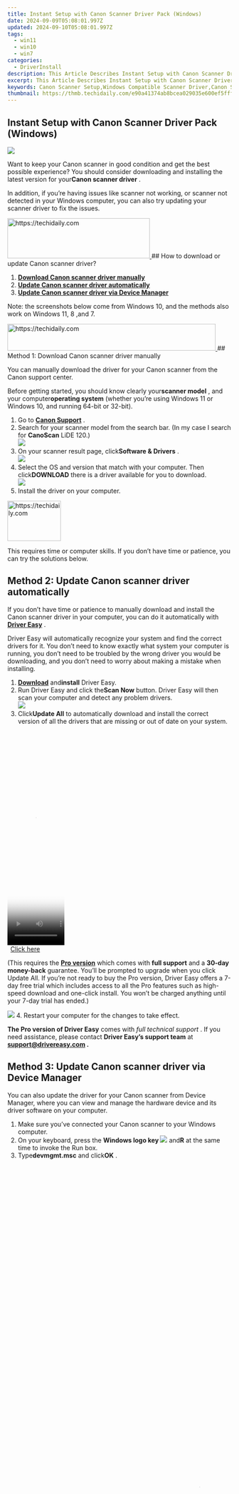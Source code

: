 ```yaml
---
title: Instant Setup with Canon Scanner Driver Pack (Windows)
date: 2024-09-09T05:08:01.997Z
updated: 2024-09-10T05:08:01.997Z
tags:
  - win11
  - win10
  - win7
categories:
  - DriverInstall
description: This Article Describes Instant Setup with Canon Scanner Driver Pack (Windows)
excerpt: This Article Describes Instant Setup with Canon Scanner Driver Pack (Windows)
keywords: Canon Scanner Setup,Windows Compatible Scanner Driver,Canon Scanner Instant Setup Guide,Easy Canon Scanner Installation Windows,Windows Scanner Drivers Canon,quick canon printer driver setup on windows os,instant setup with canon scanner driver pack windows
thumbnail: https://thmb.techidaily.com/e90a41374ab8bcea029035e600ef5fff009cee16ec9e8eead9f3969598aefde0.jpg
---
```


## Instant Setup with Canon Scanner Driver Pack (Windows)

![](https://images.drivereasy.com/wp-content/uploads/2018/07/img_5b3f4cdae408c.jpg)

 Want to keep your Canon scanner in good condition and get the best possible experience? You should consider downloading and installing the latest version for your**Canon scanner driver** .

 In addition, if you’re having issues like scanner not working, or scanner not detected in your Windows computer, you can also try updating your scanner driver to fix the issues.

<!-- affiliate ads begin -->
<a href="https://wigfever.sjv.io/c/5597632/2014848/22899" target="_top" id="2014848">
  <img src="//a.impactradius-go.com/display-ad/22899-2014848" border="0" alt="https://techidaily.com" width="320" height="90"/>
</a>
<img height="0" width="0" src="https://wigfever.sjv.io/i/5597632/2014848/22899" style="position:absolute;visibility:hidden;" border="0" />
<!-- affiliate ads end -->
## How to download or update Canon scanner driver?

1. [**Download Canon scanner driver manually**](#Fix1)
2. [**Update Canon scanner driver automatically**](#Fix2)
3. [**Update Canon scanner driver via Device Manager**](#Fix3)

 Note: the screenshots below come from Windows 10, and the methods also work on Windows 11, 8 ,and 7.

<!-- affiliate ads begin -->
<a href="https://bluettius.sjv.io/c/5597632/2139122/17108" target="_top" id="2139122">
  <img src="//a.impactradius-go.com/display-ad/17108-2139122" border="0" alt="https://techidaily.com" width="468" height="60"/>
</a>
<img height="0" width="0" src="https://bluettius.sjv.io/i/5597632/2139122/17108" style="position:absolute;visibility:hidden;" border="0" />
<!-- affiliate ads end -->
## Method 1: Download Canon scanner driver manually

 You can manually download the driver for your Canon scanner from the Canon support center.

 Before getting started, you should know clearly your**scanner model** , and your computer**operating system** (whether you’re using Windows 11 or Windows 10, and running 64-bit or 32-bit).

1. Go to **[Canon Support](https://www.usa.canon.com/internet/portal/us/home/support?tab=drivers)**  .
2. Search for your scanner model from the search bar. (In my case I search for **CanoScan** LiDE 120.)  
![](https://www.drivereasy.com/wp-content/uploads/2023/12/canno-support-search.jpg)
3. On your scanner result page, click**Software & Drivers**  .  
![](https://www.drivereasy.com/wp-content/uploads/2023/12/canno-support-search-1.jpg)
4. Select the OS and version that match with your computer. Then click**DOWNLOAD** there is a driver available for you to download.  
![](https://www.drivereasy.com/wp-content/uploads/2023/12/canno-support-search-2.jpg)
5. Install the driver on your computer.
<!-- affiliate ads begin -->
<a href="https://aligracehair.sjv.io/c/5597632/2135362/19272" target="_top" id="2135362">
  <img src="//a.impactradius-go.com/display-ad/19272-2135362" border="0" alt="https://techidaily.com" width="120" height="90"/>
</a>
<img height="0" width="0" src="https://aligracehair.sjv.io/i/5597632/2135362/19272" style="position:absolute;visibility:hidden;" border="0" />
<!-- affiliate ads end -->

 This requires time or computer skills. If you don’t have time or patience, you can try the solutions below.

## Method 2: Update Canon scanner driver automatically

 If you don’t have time or patience to manually download and install the Canon scanner driver in your computer, you can do it automatically with **[Driver Easy](https://tools.techidaily.com/drivereasy/download/)**  .

 Driver Easy will automatically recognize your system and find the correct drivers for it. You don’t need to know exactly what system your computer is running, you don’t need to be troubled by the wrong driver you would be downloading, and you don’t need to worry about making a mistake when installing.

1. **[Download](https://tools.techidaily.com/drivereasy/download/)**  and**install** Driver Easy.
2. Run Driver Easy and click the**Scan Now** button. Driver Easy will then scan your computer and detect any problem drivers.  
![](https://www.drivereasy.com/wp-content/uploads/2020/10/6_0_scan-now.jpg)
3. Click**Update All** to automatically download and install the correct version of all the drivers that are missing or out of date on your system.  
<!-- affiliate ads begin -->
<span id="1975658">
					<video width="128" height="480" style="cursor:pointer"
           poster="//a.impactradius-go.com/display-clicktoplayimage/1975658.png"
           onclick="if(!this.playClicked){this.play();this.setAttribute('controls',true);this.playClicked=true;}">
	   <source src="//a.impactradius-go.com/display-ad/22993-1975658">
	   <img src="//a.impactradius-go.com/display-clicktoplayimage/1975658.png" style="border: none; height: 100%; width: 100%; object-fit: contain">
	</video>
	<div style="width:80px;text-align:center"><a href="javascript:window.open(decodeURIComponent('https%3A%2F%2Fhomestyler.sjv.io%2Fc%2F5597632%2F1975658%2F22993'), '_blank');void(0);">Click here</a></div>
</span>
<img height="0" width="0" src="https://imp.pxf.io/i/5597632/1975658/22993" style="position:absolute;visibility:hidden;" border="0" />
<!-- affiliate ads end -->

 (This requires the **[Pro version](https://tools.techidaily.com/drivereasy/download/)**  which comes with **full support**  and a **30-day money-back**  guarantee. You’ll be prompted to upgrade when you click Update All. If you’re not ready to buy the Pro version, Driver Easy offers a 7-day free trial which includes access to all the Pro features such as high-speed download and one-click install. You won’t be charged anything until your 7-day trial has ended.)  

![](https://www.drivereasy.com/wp-content/uploads/2018/07/canon-scan.png)
4. Restart your computer for the changes to take effect.

**The Pro version of Driver Easy** comes with _full technical support_ . If you need assistance, please contact **Driver Easy’s support team** at **[support@drivereasy.com](mailto:support@drivereasy.com) .**

## Method 3: Update Canon scanner driver via Device Manager

 You can also update the driver for your Canon scanner from Device Manager, where you can view and manage the hardware device and its driver software on your computer.

1. Make sure you’ve connected your Canon scanner to your Windows computer.
2. On your keyboard, press the **Windows logo key ![](https://images.drivereasy.com/wp-content/uploads/2017/09/img_59b0b16974940.png)**  and**R** at the same time to invoke the Run box.
3. Type**devmgmt.msc** and click**OK** .  
<!-- affiliate ads begin -->
<span id="1531879">
					<video width="864" height="1536" style="cursor:pointer"
           poster="//a.impactradius-go.com/display-clicktoplayimage/1531879.png"
           onclick="if(!this.playClicked){this.play();this.setAttribute('controls',true);this.playClicked=true;}">
	   <source src="//a.impactradius-go.com/display-ad/16446-1531879">
	   <img src="//a.impactradius-go.com/display-clicktoplayimage/1531879.png" style="border: none; height: 100%; width: 100%; object-fit: contain">
	</video>
	<div style="width:540px;text-align:center"><a href="javascript:window.open(decodeURIComponent('https%3A%2F%2Flaganoo.pxf.io%2Fc%2F5597632%2F1531879%2F16446'), '_blank');void(0);">Click here</a></div>
</span>
<img height="0" width="0" src="https://imp.pxf.io/i/5597632/1531879/16446" style="position:absolute;visibility:hidden;" border="0" />
<!-- affiliate ads end -->
![](https://www.drivereasy.com/wp-content/uploads/2023/10/win11-how-to-open-the-Device-Manager.jpg)
4. In Device Manager, double-click**Printers** or**Print queues** to expand it.  Right click on your printer (it may display as**Unknown device**), and select**Update driver** .  
<!-- affiliate ads begin -->
<a href="https://ephamedtechinc.pxf.io/c/5597632/2136622/26400" target="_top" id="2136622">
  <img src="//a.impactradius-go.com/display-ad/26400-2136622" border="0" alt="https://techidaily.com" width="728" height="90"/>
</a>
<img height="0" width="0" src="https://ephamedtechinc.pxf.io/i/5597632/2136622/26400" style="position:absolute;visibility:hidden;" border="0" />
<!-- affiliate ads end -->
![](https://www.drivereasy.com/wp-content/uploads/2018/06/img_5b17a789b323b.png)
5. Choose**Search automatically for updated driver software** .  
![](https://www.drivereasy.com/wp-content/uploads/2018/06/img_5b17a7a82a61c.jpg)
6. Follow the on-screen instructions to finish updating the driver.
<!-- affiliate ads begin -->
<a href="https://aidotcom.pxf.io/c/5597632/2134502/19576" target="_top" id="2134502">
  <img src="//a.impactradius-go.com/display-ad/19576-2134502" border="0" alt="https://techidaily.com" width="672" height="90"/>
</a>
<img height="0" width="0" src="https://aidotcom.pxf.io/i/5597632/2134502/19576" style="position:absolute;visibility:hidden;" border="0" />
<!-- affiliate ads end -->
7. Restart your computer afterward.

 That’s it. You should now have installed the latest version of the driver for your Canon scanner.

* [Canon](https://tools.techidaily.com/drivereasy/download/)
* [driver](https://tools.techidaily.com/drivereasy/download/)
* [scanner](https://store.drivereasy.com/order/cart.php?PRODS=4731822&QTY=1&AFFILIATE=108875)

<ins class="adsbygoogle"
     style="display:block"
     data-ad-format="autorelaxed"
     data-ad-client="ca-pub-7571918770474297"
     data-ad-slot="1223367746"></ins>



<ins class="adsbygoogle"
     style="display:block"
     data-ad-client="ca-pub-7571918770474297"
     data-ad-slot="8358498916"
     data-ad-format="auto"
     data-full-width-responsive="true"></ins>





<span class="atpl-alsoreadstyle">Also read:</span>
<div><ul>
<li><a href="https://eaxpv-info.techidaily.com/new-2024-approved-how-to-make-youtube-animated-subscribe-button-easily-in-filmora/"><u>[New] 2024 Approved How to Make YouTube Animated Subscribe Button Easily in Filmora</u></a></li>
<li><a href="https://youtube-web.techidaily.com/-creative-video-concepts-to-boost-your-fitness-channel/"><u>[New] 7 Creative Video Concepts to Boost Your Fitness Channel</u></a></li>
<li><a href="https://vimeo-videos.techidaily.com/updated-breaking-down-vimeo-streaming-giants-secrets-revealed/"><u>[Updated] Breaking Down Vimeo Streaming Giant's Secrets Revealed</u></a></li>
<li><a href="https://vp-tips.techidaily.com/updated-enhancing-viewership-the-right-aspect-ratio-choice/"><u>[Updated] Enhancing Viewership The Right Aspect Ratio Choice</u></a></li>
<li><a href="https://screen-mirroring-recording.techidaily.com/updated-how-to-enhance-team-engagement-through-zoom-recording/"><u>[Updated] How to Enhance Team Engagement Through Zoom Recording</u></a></li>
<li><a href="https://extra-skills.techidaily.com/updated-maximizing-video-impact-zooming-strategies-for-snapchat/"><u>[Updated] Maximizing Video Impact Zooming Strategies for Snapchat</u></a></li>
<li><a href="https://extra-approaches.techidaily.com/updated-setting-up-zoom-like-a-pro/"><u>[Updated] Setting Up Zoom Like a Pro</u></a></li>
<li><a href="https://youtube-data.techidaily.com/approved-crafting-comedy-the-art-of-parody-videos/"><u>2024 Approved Crafting Comedy The Art of Parody Videos</u></a></li>
<li><a href="https://iphone-unlock.techidaily.com/can-you-unlock-iphone-14-pro-max-after-forgetting-the-passcode-drfone-by-drfone-ios/"><u>Can You Unlock iPhone 14 Pro Max After Forgetting the Passcode? | Dr.fone</u></a></li>
<li><a href="https://youtube-sure.techidaily.com/tial-10-capture-hardware-recommendations-for-online-videos/"><u>Essential 10 Capture Hardware Recommendations for Online Videos</u></a></li>
<li><a href="https://driver-install.techidaily.com/fixing-discord-connection-woes-overcoming-packet-loss-challenges/"><u>Fixing Discord Connection Woes: Overcoming Packet Loss Challenges</u></a></li>
<li><a href="https://blog-min.techidaily.com/how-i-transferred-messages-from-nokia-c12-pro-to-iphone-12xs-max-in-seconds-drfone-by-drfone-transfer-from-android-transfer-from-android/"><u>How I Transferred Messages from Nokia C12 Pro to iPhone 12/XS (Max) in Seconds | Dr.fone</u></a></li>
<li><a href="https://tech-recovery.techidaily.com/how-to-fix-d3d9dll-is-missing-or-not-found-errors/"><u>How to Fix D3d9.dll Is Missing or Not Found Errors</u></a></li>
<li><a href="https://screen-mirror.techidaily.com/how-to-screen-mirroring-realme-c51-to-pc-drfone-by-drfone-android/"><u>How to Screen Mirroring Realme C51 to PC? | Dr.fone</u></a></li>
<li><a href="https://easy-unlock-android.techidaily.com/how-to-unlock-realme-v30t-phone-with-broken-screen-by-drfone-android/"><u>How to Unlock Realme V30T Phone with Broken Screen</u></a></li>
<li><a href="https://some-techniques.techidaily.com/ideal-termination-immersive-reality-for-2024/"><u>Ideal Termination Immersive Reality for 2024</u></a></li>
<li><a href="https://video-capture.techidaily.com/in-2024-creating-professional-videos-with-adobe-presenter/"><u>In 2024, Creating Professional Videos with Adobe Presenter</u></a></li>
<li><a href="https://phone-solutions.techidaily.com/in-2024-read-this-guide-to-find-a-reliable-alternative-to-fake-gps-on-vivo-y02t-drfone-by-drfone-virtual-android/"><u>In 2024, Read This Guide to Find a Reliable Alternative to Fake GPS On Vivo Y02T | Dr.fone</u></a></li>
<li><a href="https://android-unlock.techidaily.com/in-2024-top-10-fingerprint-lock-apps-to-lock-your-asus-rog-phone-7-ultimate-phone-by-drfone-android/"><u>In 2024, Top 10 Fingerprint Lock Apps to Lock Your Asus ROG Phone 7 Ultimate Phone</u></a></li>
<li><a href="https://extra-approaches.techidaily.com/minute-methods-for-retrieving-erased-reddit-threads-for-2024/"><u>Minute Methods for Retrieving Erased Reddit Threads for 2024</u></a></li>
<li><a href="https://facebook.techidaily.com/navigating-online-communities-fb-vs-linkedins-approach/"><u>Navigating Online Communities: FB Vs. LinkedIn's Approach</u></a></li>
<li><a href="https://program-issues.techidaily.com/reconnect-and-enjoy-terraria-discover-these-6-reliable-solutions-for-lost-connections/"><u>Reconnect and Enjoy Terraria: Discover These 6 Reliable Solutions for Lost Connections</u></a></li>
<li><a href="https://driver-install.techidaily.com/repair-usb-serial-driver-failures/"><u>Repair USB-Serial Driver Failures</u></a></li>
<li><a href="https://driver-install.techidaily.com/resolve-conflicts-fixing-hp-printer-on-windows-os/"><u>Resolve Conflicts: Fixing HP Printer on Windows OS</u></a></li>
<li><a href="https://driver-install.techidaily.com/resolve-printer-driver-challenges-on-windows-11-hp/"><u>Resolve Printer Driver Challenges on Windows 11 (HP)</u></a></li>
<li><a href="https://driver-install.techidaily.com/resource-competition-analysis/"><u>Resource Competition Analysis</u></a></li>
<li><a href="https://driver-install.techidaily.com/restoring-gpu-efficiency-the-latest-ddu-guide/"><u>Restoring GPU Efficiency: The Latest DDU Guide</u></a></li>
<li><a href="https://driver-install.techidaily.com/revamp-your-printing-experience-install-updated-win11-drivers-for-hp/"><u>Revamp Your Printing Experience - Install Updated Win11 Drivers for HP</u></a></li>
<li><a href="https://driver-install.techidaily.com/revive-graphics-support-in-windows-711/"><u>Revive Graphics Support in Windows 7/11</u></a></li>
<li><a href="https://driver-install.techidaily.com/revive-visual-output-via-system-tweaks/"><u>Revive Visual Output via System Tweaks</u></a></li>
<li><a href="https://driver-install.techidaily.com/rh5770windows11graphicsdriver/"><u>RH5770Windows11GraphicsDriver</u></a></li>
<li><a href="https://driver-install.techidaily.com/rx-570-power-boost-download-updated-drivers-for-windows-systems/"><u>RX 570 Power Boost: Download Updated Drivers for Windows Systems</u></a></li>
<li><a href="https://driver-install.techidaily.com/seamless-integration-logitech-c270-usb-webcam-driver-for-windows-1011/"><u>Seamless Integration: Logitech C270 USB Webcam Driver for Windows 10/11</u></a></li>
<li><a href="https://driver-install.techidaily.com/seamless-update-strategy-for-amd-graphics-cards/"><u>Seamless Update Strategy for AMD Graphics Cards</u></a></li>
<li><a href="https://driver-install.techidaily.com/smooth-laptop-drive-update-for-msi-bravo-users/"><u>Smooth Laptop Drive Update for MSI Bravo Users</u></a></li>
<li><a href="https://driver-install.techidaily.com/steinberg-mwav-driver-windows-installation-tips/"><u>Steinberg MWAV Driver - Windows Installation Tips</u></a></li>
<li><a href="https://driver-install.techidaily.com/step-by-step-approach-to-msi-bios-and-drivers-in-windows/"><u>Step-by-Step Approach to MSI BIOS and Drivers in Windows</u></a></li>
<li><a href="https://driver-install.techidaily.com/streamline-graphics-with-latest-hp-drivers-for-win11/"><u>Streamline Graphics with Latest HP Drivers for Win11</u></a></li>
<li><a href="https://driver-install.techidaily.com/streamline-printer-usage-with-updated-f4770n-drivers/"><u>Streamline Printer Usage with Updated F4770N Drivers</u></a></li>
<li><a href="https://driver-install.techidaily.com/syncing-usbasp-with-windows-editions-for-smooth-use/"><u>Syncing USBasp with Windows Editions for Smooth Use</u></a></li>
<li><a href="https://driver-install.techidaily.com/system-access-negotiation/"><u>System Access Negotiation</u></a></li>
<li><a href="https://driver-install.techidaily.com/tackle-ftdi-adapter-glitches/"><u>Tackle FTDI Adapter Glitches</u></a></li>
<li><a href="https://bypass-frp.techidaily.com/the-updated-method-to-bypass-samsung-galaxy-a25-5g-frp-by-drfone-android/"><u>The Updated Method to Bypass Samsung Galaxy A25 5G FRP</u></a></li>
<li><a href="https://driver-install.techidaily.com/tips-to-automate-amd-drivers-installationupdates/"><u>Tips to Automate AMD Drivers Installation/Updates</u></a></li>
<li><a href="https://driver-install.techidaily.com/trim-guide-how-to-effortlessly-replace-bluetooth-drivers/"><u>Trim Guide: How To Effortlessly Replace Bluetooth Drivers</u></a></li>
<li><a href="https://driver-install.techidaily.com/tutorial-swiftly-update-your-windows-10-mouse-drivers/"><u>Tutorial: Swiftly Update Your Windows 10 Mouse Drivers</u></a></li>
<li><a href="https://driver-install.techidaily.com/unleash-potential-how-to-update-focusrites-scarlett-drives/"><u>Unleash Potential: How to Update Focusrite's Scarlett Drives</u></a></li>
<li><a href="https://driver-install.techidaily.com/unlock-full-potential-download-and-use-hd-logitech-webcam-software/"><u>Unlock Full Potential: Download & Use HD Logitech Webcam Software</u></a></li>
<li><a href="https://driver-install.techidaily.com/unlocking-usbasp-on-vista-to-10-and-11-platforms-successfully/"><u>Unlocking USBasp on Vista to 10 & 11 Platforms Successfully</u></a></li>
<li><a href="https://driver-install.techidaily.com/up-to-date-nvidia-gtx-970-installation-guide-w11/"><u>Up-to-Date Nvidia GTX 970: Installation Guide W11</u></a></li>
<li><a href="https://driver-install.techidaily.com/update-graphic-integration-for-acer-pcs-in-windows-10/"><u>Update Graphic Integration for Acer PCs in Windows 10</u></a></li>
<li><a href="https://driver-install.techidaily.com/update-hp-officejet-8620-printer-drivers-on-windows-systems-efficiently/"><u>Update HP OfficeJet 8620 Printer Drivers on Windows Systems Efficiently</u></a></li>
<li><a href="https://driver-install.techidaily.com/upgrade-windows-graphics-with-new-driver/"><u>Upgrade Windows Graphics with New Driver</u></a></li>
<li><a href="https://driver-install.techidaily.com/upgrade-windows-system-with-amd-gpu-software/"><u>Upgrade Windows System with AMD GPU Software</u></a></li>
<li><a href="https://hardware-updates.techidaily.com/upgrade-your-studio-setup-secure-your-free-copy-of-the-focusrite-scarlett-solo-for-windows-today/"><u>Upgrade Your Studio Setup – Secure Your FREE Copy of the Focusrite Scarlett Solo for Windows Today!</u></a></li>
<li><a href="https://driver-install.techidaily.com/usb-20-bridge-to-lan-quick-and-painless-driver-instructions/"><u>USB 2.0 Bridge to LAN - Quick and Painless Driver Instructions</u></a></li>
<li><a href="https://driver-install.techidaily.com/usb-software-update-version-45-for-u-are-u-reader/"><u>USB Software Update: Version 4.5 for U-Are-U Reader</u></a></li>
<li><a href="https://discover-help.techidaily.com/vollstandiges-leitfaden-fur-hevch265-and-4k-video-konvertierung-und-lesetrainings/"><u>Vollständiges Leitfaden Für HEVC/H.265 & 4K-Video Konvertierung Und Lesetrainings</u></a></li>
<li><a href="https://driver-install.techidaily.com/windows-graphics-upgrade-in-a-minute/"><u>Windows Graphics Upgrade in a Minute!</u></a></li>
<li><a href="https://driver-install.techidaily.com/windows-intel-driver-enhancement-steps/"><u>Windows Intel Driver Enhancement Steps</u></a></li>
<li><a href="https://driver-install.techidaily.com/xerox-workcentre-6515-software-patches/"><u>Xerox WorkCentre 6515 Software Patches</u></a></li>
</ul></div>
